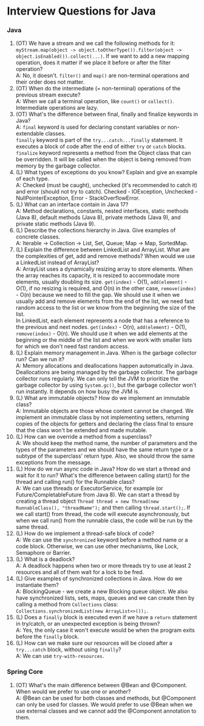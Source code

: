 # Interview Questions for Java

### Java

1. (OT) We have a stream and we call the following methods for it: `myStream.map(object -> object.toOtherType()).filter(object -> object.isEnabled()).collect(...)`. If we want to add a new mapping operation, does it matter if we place it before or after the filter operation?<br>
   A: No, it doesn't. `filter()` and `map()` are non-terminal operations and their order does not matter.
2. (OT) When do the intermediate (= non-terminal) operations of the previous stream execute?<br>
   A: When we call a terminal operation, like `count()` or `collect()`. Intermediate operations are lazy.
3. (OT) What's the difference between final, finally and finalize keywords in Java?<br>
   A: `final` keyword is used for declaring constant variables or non-extendable classes.<br>
      `finally` keyword is part of the `try...catch...finally` statement. It executes a block of code after the end of either `try` or `catch` blocks.<br>
      `finalize` keyword represents a method from the Object class that can be overridden. It will be called when the object is being removed from memory by the garbage collector.<br>
4. (L) What types of exceptions do you know? Explain and give an example of each type.<br>
   A: Checked (must be caught), unchecked (it's recommended to catch it) and error (should not try to catch). Checked - IOException, Unchecked - NullPointerException, Error - StackOverflowError.
5. (L) What can an interface contain in Java 17?<br>
   A: Method declarations, constants, nested interfaces, static methods (Java 8), default methods (Java 8), private methods (Java 9), and private static methods (Java 9).
7. (L) Describe the collections hierarchy in Java. Give examples of concrete classes.<br>
   A: Iterable -> Collection -> List, Set, Queue; Map -> Map, SortedMap.
8. (L) Explain the difference between LinkedList and ArrayList. What are the complexities of get, add and remove methods? When would we use a LinkedList instead of ArrayList?<br>
   A: ArrayList uses a dynamically resizing array to store elements. When the array reaches its capacity, it is resized to accommodate more elements, usually doubling its size. `get(index)` - O(1), `add(element)` - O(1), if no resizing is required, and O(n) in the other case, `remove(index)` - O(n) because we need to fill the gap. We should use it when we usually add and remove elements from the end of the list, we need fast random access to the list or we know from the beginning the size of the list.<br>
      In LinkedList, each element represents a node that has a reference to the previous and next nodes. `get(index)` - O(n), `add(element)` - O(1), `remove(index)` - O(n). We should use it when we add elements at the beginning or the middle of the list and when we work with smaller lists for which we don't need fast random access.<br>
9. (L) Explain memory management in Java. When is the garbage collector run? Can we run it?<br>
   A: Memory allocations and deallocations happen automatically in Java. Deallocations are being managed by the garbage collector. The garbage collector runs regularly. We can only tell the JVM to prioritize the garbage collector by using `System.gc()`, but the garbage collector won't run instantly. It depends on how busy the JVM is.
10. (L) What are immutable objects? How do we implement an immutable class?<br>
   A: Immutable objects are those whose content cannot be changed. We implement an immutable class by not implementing setters, returning copies of the objects for getters and declaring the class final to ensure that the class won't be extended and made mutable.
11. (L) How can we override a method from a superclass?<br>
   A: We should keep the method name, the number of parameters and the types of the parameters and we should have the same return type or a subtype of the superclass' return type. Also, we should throw the same exceptions from the message.
12. (L) How do we run async code in Java? How do we start a thread and wait for it to run? What's the difference between calling start() for the thread and calling run() for the Runnable class?<br>
   A: We can use threads or ExecutorService, for example (or Future/CompletableFuture from Java 8). We can start a thread by creating a thread object `Thread thread = new Thread(new RunnableClass(), "threadName");` and then calling `thread.start();`. If we call start() from thread, the code will execute asynchronously, but when we call run() from the runnable class, the code will be run by the same thread.
13. (L) How do we implement a thread-safe block of code?<br>
   A: We can use the `synchronized` keyword before a method name or a code block. Otherwise, we can use other mechanisms, like Lock, Semaphore or Barrier.
14. (L) What is a deadlock?<br>
   A: A deadlock happens when two or more threads try to use at least 2 resources and all of them wait for a lock to be fred.
15. (L) Give examples of synchronized collections in Java. How do we instantiate them?<br>
   A: BlockingQueue - we create a new Blocking queue object. We also have synchronized lists, sets, maps, queues and we can create then by calling a method from `Collections` class: `Collections.synchronizedList(new ArrayList<>());`.
16. (L) Does a `finally` block is executed even if we have a `return` statement in try/catch, or an unexpected exception is being thrown?<br>
   A: Yes, the only case it won't execute would be when the program exits before the `finally` block.
17. (L) How can we make sure our resources will be closed after a `try...catch` block, without using `finally`?<br>
   A: We can use `try-with-resources`.

### Spring Core

1. (OT) What's the main difference between @Bean and @Component. When would we prefer to use one or another?<br>
   A: @Bean can be used for both classes and methods, but @Component can only be used for classes. We would prefer to use @Bean when we use external classes and we cannot add the @Component annotation to them.
